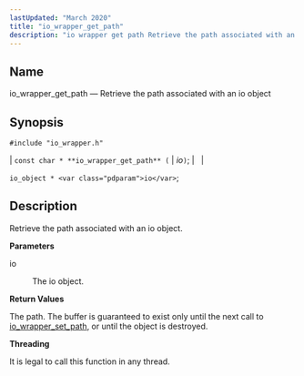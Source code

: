 ```yaml
---
lastUpdated: "March 2020"
title: "io_wrapper_get_path"
description: "io wrapper get path Retrieve the path associated with an io object const char io wrapper get path io io object io Retrieve the path associated with an io object io The io object The path The buffer is guaranteed to exist only until the next call to io wrapper..."
---
```


<a name="apis.io_wrapper_get_path"></a> 
## Name

io_wrapper_get_path — Retrieve the path associated with an io object

## Synopsis

`#include "io_wrapper.h"`

| `const char * **io_wrapper_get_path** (` | <var class="pdparam">io</var>`)`; |   |

`io_object * <var class="pdparam">io</var>`;<a name="idp53755008"></a> 
## Description

Retrieve the path associated with an io object.

**<a name="idp53756240"></a> Parameters**

<dl class="variablelist">

<dt>io</dt>

<dd>

The io object.

</dd>

</dl>

**<a name="idp53758944"></a> Return Values**

The path. The buffer is guaranteed to exist only until the next call to [io_wrapper_set_path](/momentum/3/3-api/apis-io-wrapper-set-path), or until the object is destroyed.

**<a name="idp53760512"></a> Threading**

It is legal to call this function in any thread.